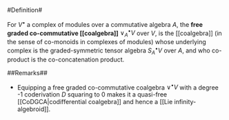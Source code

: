 #Definition#

For $V^\bullet$ a complex of modules over a commutative algebra $A$, the **free graded co-commutative [[coalgebra]]** 
$\vee^\bullet_A V$ over $V$, is the [[coalgebra]] (in the sense of co-monoids in complexes of modules) whose underlying complex is the graded-symmetric tensor algebra $S^\bullet_A V$ over $A$, and who co-product is the co-concatenation product.

##Remarks##

* Equipping a free graded co-commutative coalgebra $\vee^\bullet V$ with a degree -1 coderivation $D$ squaring to 0 makes it a quasi-free [[CoDGCA|codifferential coalgebra]] and hence a [[Lie infinity-algebroid]].